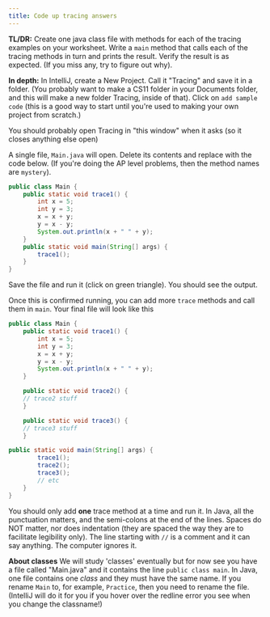 ```yaml
---
title: Code up tracing answers
---
```


**TL/DR:** Create one java class file with methods for each of the tracing examples on your worksheet. Write a `main` method that calls each of the tracing methods in turn and prints the result. Verify the result is as expected. (If you miss any, try to figure out why).

**In depth:** In IntelliJ, create a New Project. Call it "Tracing" and save it in a folder. (You probably want to make a CS11 folder in your Documents folder, and this will make a new folder Tracing, inside of that). Click on `add sample code` (this is a good way to start until you're used to making your own project from scratch.)

You should probably open Tracing in "this window" when it asks (so it closes anything else open)

A single file, `Main.java` will open. Delete its contents and replace with the code below. (If you're doing the AP level problems, then the method names are `mystery`).

```java
public class Main {
    public static void trace1() {
        int x = 5;
        int y = 3;
        x = x + y;
        y = x - y;
        System.out.println(x + " " + y);
    }
    public static void main(String[] args) {
        trace1();
    }
}
```

Save the file and run it (click on green triangle). You should see the output.

Once this is confirmed running, you can add more `trace` methods and call them in `main`. Your final file will look like this

```java
public class Main {
    public static void trace1() {
        int x = 5;
        int y = 3;
        x = x + y;
        y = x - y;
        System.out.println(x + " " + y);
    }

    public static void trace2() {
    // trace2 stuff
    }

    public static void trace3() {
    // trace3 stuff
    }

public static void main(String[] args) {
        trace1();
        trace2();
        trace3();
        // etc
    }
}
```

You should only add **one** trace method at a time and run it. In Java, all the punctuation matters, and the semi-colons at the end of the lines. Spaces do NOT matter, nor does indentation (they are spaced the way they are to facilitate legibility only). The line starting with `//` is a comment and it can say anything. The computer ignores it.

**About classes** We will study 'classes' eventually but for now see you have a file called "Main.java" and it contains the line `public class main`. In Java, one file contains one *class* and they must have the same name. If you rename `Main` to, for example, `Practice`, then you need to rename the file. (IntelliJ will do it for you if you hover over the redline error you see when you change the classname!)
